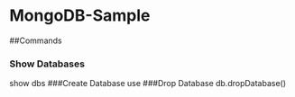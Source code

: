 # MongoDB-Sample
##Commands
### Show Databases
  show dbs
###Create Database
  use <database-name>
###Drop Database
  db.dropDatabase()
  
